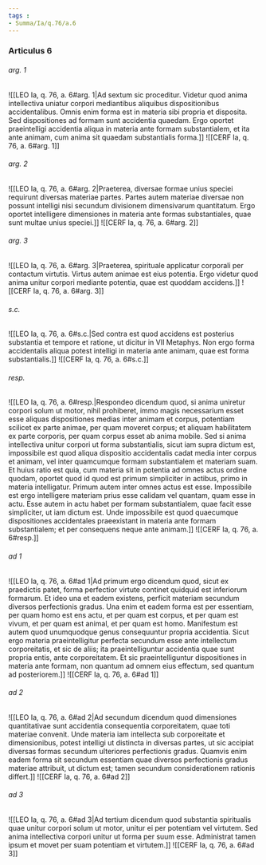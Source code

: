 ```yaml
---
tags : 
- Summa/Ia/q.76/a.6
---
```


### Articulus 6

###### arg. 1
![[LEO Ia, q. 76, a. 6#arg. 1|Ad sextum sic proceditur. Videtur quod anima intellectiva uniatur corpori mediantibus aliquibus dispositionibus accidentalibus. Omnis enim forma est in materia sibi propria et disposita. Sed dispositiones ad formam sunt accidentia quaedam. Ergo oportet praeintelligi accidentia aliqua in materia ante formam substantialem, et ita ante animam, cum anima sit quaedam substantialis forma.]]
![[CERF Ia, q. 76, a. 6#arg. 1]]

###### arg. 2
![[LEO Ia, q. 76, a. 6#arg. 2|Praeterea, diversae formae unius speciei requirunt diversas materiae partes. Partes autem materiae diversae non possunt intelligi nisi secundum divisionem dimensivarum quantitatum. Ergo oportet intelligere dimensiones in materia ante formas substantiales, quae sunt multae unius speciei.]]
![[CERF Ia, q. 76, a. 6#arg. 2]]

###### arg. 3
![[LEO Ia, q. 76, a. 6#arg. 3|Praeterea, spirituale applicatur corporali per contactum virtutis. Virtus autem animae est eius potentia. Ergo videtur quod anima unitur corpori mediante potentia, quae est quoddam accidens.]]
![[CERF Ia, q. 76, a. 6#arg. 3]]

###### s.c.
![[LEO Ia, q. 76, a. 6#s.c.|Sed contra est quod accidens est posterius substantia et tempore et ratione, ut dicitur in VII Metaphys. Non ergo forma accidentalis aliqua potest intelligi in materia ante animam, quae est forma substantialis.]]
![[CERF Ia, q. 76, a. 6#s.c.]]

###### resp.
![[LEO Ia, q. 76, a. 6#resp.|Respondeo dicendum quod, si anima uniretur corpori solum ut motor, nihil prohiberet, immo magis necessarium esset esse aliquas dispositiones medias inter animam et corpus, potentiam scilicet ex parte animae, per quam moveret corpus; et aliquam habilitatem ex parte corporis, per quam corpus esset ab anima mobile. Sed si anima intellectiva unitur corpori ut forma substantialis, sicut iam supra dictum est, impossibile est quod aliqua dispositio accidentalis cadat media inter corpus et animam, vel inter quamcumque formam substantialem et materiam suam. Et huius ratio est quia, cum materia sit in potentia ad omnes actus ordine quodam, oportet quod id quod est primum simpliciter in actibus, primo in materia intelligatur. Primum autem inter omnes actus est esse. Impossibile est ergo intelligere materiam prius esse calidam vel quantam, quam esse in actu. Esse autem in actu habet per formam substantialem, quae facit esse simpliciter, ut iam dictum est. Unde impossibile est quod quaecumque dispositiones accidentales praeexistant in materia ante formam substantialem; et per consequens neque ante animam.]]
![[CERF Ia, q. 76, a. 6#resp.]]

###### ad 1
![[LEO Ia, q. 76, a. 6#ad 1|Ad primum ergo dicendum quod, sicut ex praedictis patet, forma perfectior virtute continet quidquid est inferiorum formarum. Et ideo una et eadem existens, perficit materiam secundum diversos perfectionis gradus. Una enim et eadem forma est per essentiam, per quam homo est ens actu, et per quam est corpus, et per quam est vivum, et per quam est animal, et per quam est homo. Manifestum est autem quod unumquodque genus consequuntur propria accidentia. Sicut ergo materia praeintelligitur perfecta secundum esse ante intellectum corporeitatis, et sic de aliis; ita praeintelliguntur accidentia quae sunt propria entis, ante corporeitatem. Et sic praeintelliguntur dispositiones in materia ante formam, non quantum ad omnem eius effectum, sed quantum ad posteriorem.]]
![[CERF Ia, q. 76, a. 6#ad 1]]

###### ad 2
![[LEO Ia, q. 76, a. 6#ad 2|Ad secundum dicendum quod dimensiones quantitativae sunt accidentia consequentia corporeitatem, quae toti materiae convenit. Unde materia iam intellecta sub corporeitate et dimensionibus, potest intelligi ut distincta in diversas partes, ut sic accipiat diversas formas secundum ulteriores perfectionis gradus. Quamvis enim eadem forma sit secundum essentiam quae diversos perfectionis gradus materiae attribuit, ut dictum est; tamen secundum considerationem rationis differt.]]
![[CERF Ia, q. 76, a. 6#ad 2]]

###### ad 3
![[LEO Ia, q. 76, a. 6#ad 3|Ad tertium dicendum quod substantia spiritualis quae unitur corpori solum ut motor, unitur ei per potentiam vel virtutem. Sed anima intellectiva corpori unitur ut forma per suum esse. Administrat tamen ipsum et movet per suam potentiam et virtutem.]]
![[CERF Ia, q. 76, a. 6#ad 3]]


